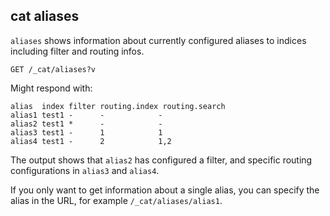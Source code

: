 ## cat aliases

`aliases` shows information about currently configured aliases to indices including filter and routing infos.
    
    
    GET /_cat/aliases?v

Might respond with:
    
    
    alias  index filter routing.index routing.search
    alias1 test1 -      -            -
    alias2 test1 *      -            -
    alias3 test1 -      1            1
    alias4 test1 -      2            1,2

The output shows that `alias2` has configured a filter, and specific routing configurations in `alias3` and `alias4`.

If you only want to get information about a single alias, you can specify the alias in the URL, for example `/_cat/aliases/alias1`.
